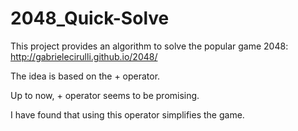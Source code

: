 2048_Quick-Solve
=============

This project provides an algorithm to solve the popular game 2048: http://gabrielecirulli.github.io/2048/

The idea is based on the + operator.

Up to now, + operator seems to be promising.

I have found that using this operator simplifies the game.
